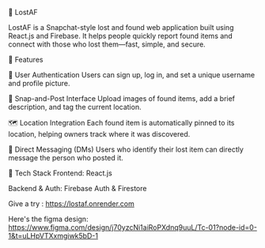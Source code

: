 🧭 LostAF

LostAF is a Snapchat-style lost and found web application built using React.js and Firebase. It helps people quickly report found items and connect with those who lost them—fast, simple, and secure.

🚀 Features

👤 User Authentication
Users can sign up, log in, and set a unique username and profile picture.

📸 Snap-and-Post Interface
Upload images of found items, add a brief description, and tag the current location.

🗺️ Location Integration
Each found item is automatically pinned to its location, helping owners track where it was discovered.

💬 Direct Messaging (DMs)
Users who identify their lost item can directly message the person who posted it.

🔧 Tech Stack
Frontend: React.js

Backend & Auth: Firebase Auth & Firestore

Give a try : https://lostaf.onrender.com 

Here's the figma design: https://www.figma.com/design/j70yzcNi1aiRoPXdnq9uuL/Tc-01?node-id=0-1&t=uLHpVTXxmgiwk5bD-1

